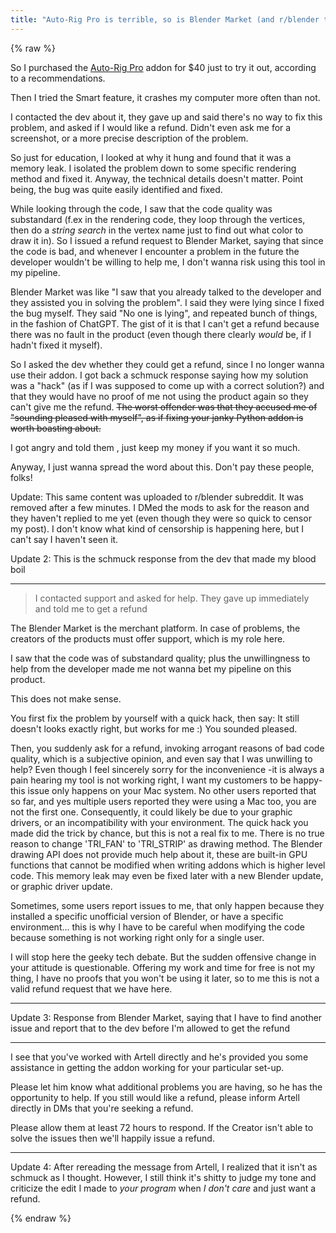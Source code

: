 ```yaml
---
title: "Auto-Rig Pro is terrible, so is Blender Market (and r/blender too)"
---
```


{% raw %}

So I purchased the [Auto-Rig Pro](https://blendermarket.com/products/auto-rig-pro) addon for $40 just to try it out, according to a recommendations.

Then I tried the Smart feature, it crashes my computer more often than not.

I contacted the dev about it, they gave up and said there's no way to fix this problem, and asked if I would like a refund. Didn't even ask me for a screenshot, or a more precise description of the problem.

So just for education, I looked at why it hung and found that it was a memory leak. I isolated the problem down to some specific rendering method and fixed it. Anyway, the technical details doesn't matter. Point being, the bug was quite easily identified and fixed.

While looking through the code, I saw that the code quality was substandard (f.ex in the rendering code, they loop through the vertices, then do a *string search* in the vertex name just to find out what color to draw it in). So I issued a refund request to Blender Market, saying that since the code is bad, and whenever I encounter a problem in the future the developer wouldn't be willing to help me, I don't wanna risk using this tool in my pipeline.

Blender Market was like "I saw that you already talked to the developer and they assisted you in solving the problem". I said they were lying since I fixed the bug myself. They said "No one is lying", and repeated bunch of things, in the fashion of ChatGPT. The gist of it is that I can't get a refund because there was no fault in the product (even though there clearly *would* be, if I hadn't fixed it myself).

So I asked the dev whether they could get a refund, since I no longer wanna use their addon. I got back a schmuck response saying how my solution was a "hack" (as if I was supposed to come up with a correct solution?) and that they would have no proof of me not using the product again so they can't give me the refund. ~~The worst offender was that they accused me of "sounding pleased with myself", as if fixing your janky Python addon is worth boasting about.~~

I got angry and told them <REDACTED>, just keep my money if you want it so much.

Anyway, I just wanna spread the word about this. Don't pay these people, folks!

Update: This same content was uploaded to r/blender subreddit.
It was removed after a few minutes.
I DMed the mods to ask for the reason and they haven't replied to me yet (even though they were so quick to censor my post).
I don't know what kind of censorship is happening here, but I can't say I haven't seen it.

Update 2: This is the schmuck response from the dev that made my blood boil

---

> I contacted support and asked for help. They gave up immediately and told me to get a refund

The Blender Market is the merchant platform. In case of problems, the creators of the products must offer support, which is my role here.



I saw that the code was of substandard quality; plus the unwillingness to help from the developer made me not wanna bet my pipeline on this product.

This does not make sense.

You first fix the problem by yourself with a quick hack, then say: It still doesn't looks exactly right, but works for me :)
You sounded pleased.

Then, you suddenly ask for a refund, invoking arrogant reasons of bad code quality, which is a subjective opinion, and even say that I was unwilling to help?
Even though I feel sincerely sorry for the inconvenience -it is always a pain hearing my tool is not working right, I want my customers to be happy- this issue only happens on your Mac system. No other users reported that so far, and yes multiple users reported they were using a Mac too, you are not the first one. Consequently, it could likely be due to your graphic drivers, or an incompatibility with your environment.  The quick hack you made did the trick by chance, but this is not a real fix to me. There is no true reason to change 'TRI_FAN' to 'TRI_STRIP' as drawing method. The Blender drawing API does not provide much help about it, these are built-in GPU functions that cannot be modified when writing addons which is higher level code. This memory leak may even be fixed later with a new Blender update, or graphic driver update.

Sometimes, some users report issues to me, that only happen because they installed a specific unofficial version of Blender, or have a specific environment... this is why I have to be careful when modifying the code because something is not working right only for a single user.

I will stop here the geeky tech debate. But the sudden offensive change in your attitude is questionable. Offering my work and time for free is not my thing, I have no proofs that you won't be using it later, so to me this is not a valid refund request that we have here.

---

Update 3: Response from Blender Market, saying that I have to find another issue and report that to the dev before I'm allowed to get the refund

---

I see that you've worked with Artell directly and he's provided you some assistance in getting the addon working for your particular set-up.

Please let him know what additional problems you are having, so he has the opportunity to help. If you still would like a refund, please inform Artell directly in DMs that you're seeking a refund.

Please allow them at least 72 hours to respond. If the Creator isn't able to solve the issues then we'll happily issue a refund.

---

Update 4: After rereading the message from Artell, I realized that it isn't as schmuck as I thought.
However, I still think it's shitty to judge my tone and criticize the edit I made to *your program* when *I don't care* and just want a refund.

{% endraw %}
